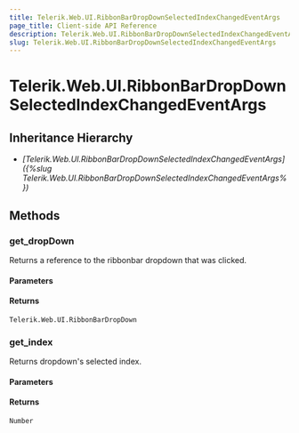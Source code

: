 ```yaml
---
title: Telerik.Web.UI.RibbonBarDropDownSelectedIndexChangedEventArgs
page_title: Client-side API Reference
description: Telerik.Web.UI.RibbonBarDropDownSelectedIndexChangedEventArgs
slug: Telerik.Web.UI.RibbonBarDropDownSelectedIndexChangedEventArgs
---
```


# Telerik.Web.UI.RibbonBarDropDownSelectedIndexChangedEventArgs

## Inheritance Hierarchy

* *[Telerik.Web.UI.RibbonBarDropDownSelectedIndexChangedEventArgs]({%slug Telerik.Web.UI.RibbonBarDropDownSelectedIndexChangedEventArgs%})*


## Methods

### get_dropDown

Returns a reference to the ribbonbar dropdown that was clicked.

#### Parameters

#### Returns

`Telerik.Web.UI.RibbonBarDropDown` 

### get_index

Returns dropdown's selected index.

#### Parameters

#### Returns

`Number`

